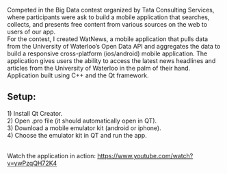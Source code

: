 Competed in the Big Data contest organized by Tata Consulting Services, where participants were ask to build a mobile application that  searches, collects, and presents free content from various sources on the web to users of our app. </br>
For the contest, I created WatNews, a mobile application that pulls data from the University of Waterloo’s Open Data API and aggregates the data to build a responsive cross-platform (ios/android) mobile application. The application gives users the ability to access the latest news headlines and articles from the University of Waterloo in the palm of their hand. Application built using C++ and the Qt framework. 


<h2> Setup: </h2>
1) Install Qt Creator. </br> 
2) Open .pro file (it should automatically open in QT). </br> 
3) Download a mobile emulator kit (android or iphone). </br> 
4) Choose the emulator kit in QT and run the app. </br></br>

Watch the application in action: https://www.youtube.com/watch?v=ywPzqQH72K4
